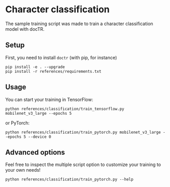 # Character classification

The sample training script was made to train a character classification model with docTR.

## Setup

First, you need to install `doctr` (with pip, for instance)

```shell
pip install -e . --upgrade
pip install -r references/requirements.txt
```

## Usage

You can start your training in TensorFlow:

```shell
python references/classification/train_tensorflow.py mobilenet_v3_large --epochs 5
```
or PyTorch:

```shell
python references/classification/train_pytorch.py mobilenet_v3_large --epochs 5 --device 0
```


## Advanced options

Feel free to inspect the multiple script option to customize your training to your own needs!

```shell
python references/classification/train_pytorch.py --help
```
